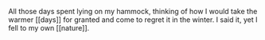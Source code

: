 All those days spent lying on my hammock, thinking of how I would take the warmer [[days]] for granted and come to regret it in the winter. I said it, yet I fell to my own [[nature]].
